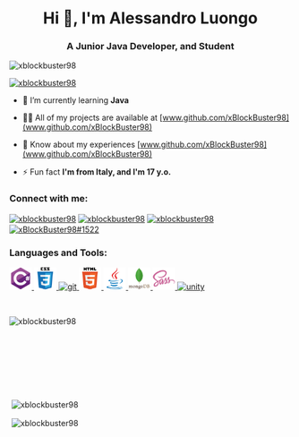 <h1 align="center">Hi 👋, I'm Alessandro Luongo</h1>
<h3 align="center">A Junior Java Developer, and Student</h3>
<p align="left"> <img src="https://komarev.com/ghpvc/?username=xblockbuster98&label=Profile%20views&color=0e75b6&style=flat" alt="xblockbuster98" /> </p>

<p align="left"> <a href="https://github.com/ryo-ma/github-profile-trophy"><img src="https://github-profile-trophy.vercel.app/?username=xblockbuster98" alt="xblockbuster98" /></a> </p>

- 🌱 I’m currently learning **Java**

- 👨‍💻 All of my projects are available at [www.github.com/xBlockBuster98](www.github.com/xBlockBuster98)

- 📄 Know about my experiences [www.github.com/xBlockBuster98](www.github.com/xBlockBuster98)

- ⚡ Fun fact **I'm from Italy, and I'm 17 y.o.**

<h3 align="left">Connect with me:</h3>
<p align="left">
<a href="https://dev.to/xblockbuster98" target="blank"><img align="center" src="https://cdn.jsdelivr.net/npm/simple-icons@3.0.1/icons/dev-dot-to.svg" alt="xblockbuster98" height="30" width="40" /></a>
<a href="https://stackoverflow.com/users/xblockbuster98" target="blank"><img align="center" src="https://raw.githubusercontent.com/rahuldkjain/github-profile-readme-generator/master/src/images/icons/Social/stack-overflow.svg" alt="xblockbuster98" height="30" width="40" /></a>
<a href="https://www.youtube.com/c/xblockbuster98" target="blank"><img align="center" src="https://raw.githubusercontent.com/rahuldkjain/github-profile-readme-generator/master/src/images/icons/Social/youtube.svg" alt="xblockbuster98" height="30" width="40" /></a>
<a href="https://discord.gg/xBlockBuster98#1522" target="blank"><img align="center" src="https://raw.githubusercontent.com/rahuldkjain/github-profile-readme-generator/master/src/images/icons/Social/discord.svg" alt="xBlockBuster98#1522" height="30" width="40" /></a>
</p>

<h3 align="left">Languages and Tools:</h3>
<p align="left"> <a href="https://www.w3schools.com/cs/" target="_blank"> <img src="https://raw.githubusercontent.com/devicons/devicon/master/icons/csharp/csharp-original.svg" alt="csharp" width="40" height="40"/> </a> <a href="https://www.w3schools.com/css/" target="_blank"> <img src="https://raw.githubusercontent.com/devicons/devicon/master/icons/css3/css3-original-wordmark.svg" alt="css3" width="40" height="40"/> </a> <a href="https://git-scm.com/" target="_blank"> <img src="https://www.vectorlogo.zone/logos/git-scm/git-scm-icon.svg" alt="git" width="40" height="40"/> </a> <a href="https://www.w3.org/html/" target="_blank"> <img src="https://raw.githubusercontent.com/devicons/devicon/master/icons/html5/html5-original-wordmark.svg" alt="html5" width="40" height="40"/> </a> <a href="https://www.java.com" target="_blank"> <img src="https://raw.githubusercontent.com/devicons/devicon/master/icons/java/java-original.svg" alt="java" width="40" height="40"/> </a> <a href="https://www.mongodb.com/" target="_blank"> <img src="https://raw.githubusercontent.com/devicons/devicon/master/icons/mongodb/mongodb-original-wordmark.svg" alt="mongodb" width="40" height="40"/> </a> <a href="https://sass-lang.com" target="_blank"> <img src="https://raw.githubusercontent.com/devicons/devicon/master/icons/sass/sass-original.svg" alt="sass" width="40" height="40"/> </a> <a href="https://unity.com/" target="_blank"> <img src="https://www.vectorlogo.zone/logos/unity3d/unity3d-icon.svg" alt="unity" width="40" height="40"/> </a> </p>

<br />

<p>&nbsp;<img align="left" src="https://github-readme-stats.vercel.app/api/top-langs?username=xblockbuster98&show_icons=true&locale=en&layout=compact" alt="xblockbuster98" /></p>

<br />
<br />
<br />
<br />
<br />
<br />

<p>&nbsp;<img align="center" src="https://github-readme-stats.vercel.app/api?username=xblockbuster98&show_icons=true&locale=en" alt="xblockbuster98" /></p>

<p>&nbsp;<img align="center" src="https://github-readme-streak-stats.herokuapp.com/?user=xblockbuster98&" alt="xblockbuster98" /></p>
